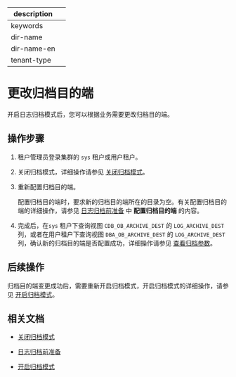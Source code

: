 |description||
|---|---|
|keywords||
|dir-name||
|dir-name-en||
|tenant-type||

# 更改归档目的端

开启日志归档模式后，您可以根据业务需要更改归档目的端。

## 操作步骤

1. 租户管理员登录集群的 `sys` 租户或用户租户。

2. 关闭归档模式，详细操作请参见 [关闭归档模式](400.close-the-log-archive-mode.md)。

3. 重新配置归档目的端。

   配置归档目的端时，要求新的归档目的端所在的目录为空。有关配置归档目的端的详细操作，请参见 [日志归档前准备](200.preparation-before-log-archive.md) 中 **配置归档目的端** 的内容。

4. 完成后，在`sys` 租户下查询视图 `CDB_OB_ARCHIVE_DEST` 的 `LOG_ARCHIVE_DEST` 列，或者在用户租户下查询视图 `DBA_OB_ARCHIVE_DEST` 的 `LOG_ARCHIVE_DEST` 列，确认新的归档目的端是否配置成功，详细操作请参见 [查看归档参数](800.view-parameters-of-log-archive.md)。

## 后续操作

归档目的端变更成功后，需要重新开启归档模式，开启归档模式的详细操作，请参见 [开启归档模式](300.open-the-log-archive-mode.md)。

## 相关文档

* [关闭归档模式](400.close-the-log-archive-mode.md)

* [日志归档前准备](200.preparation-before-log-archive.md)

* [开启归档模式](300.open-the-log-archive-mode.md)